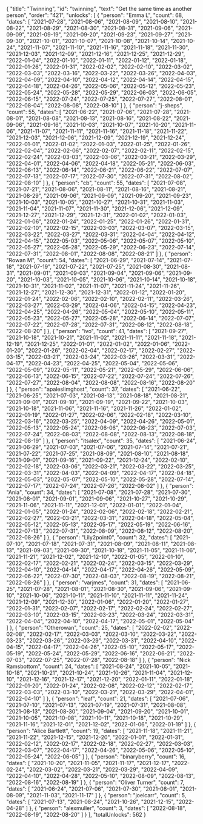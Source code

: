 {
  "title": "Twinning",
  "id": "twinning",
  "text": "Get the same time as another person",
  "order": "421",
  "unlocks": [
    {
      "person": "Emma L",
      "count": 68,
      "dates": [
        "2021-07-28",
        "2021-08-06",
        "2021-08-09",
        "2021-08-10",
        "2021-08-22",
        "2021-08-29",
        "2021-08-30",
        "2021-08-31",
        "2021-09-06",
        "2021-09-09",
        "2021-09-19",
        "2021-09-20",
        "2021-09-23",
        "2021-09-27",
        "2021-09-30",
        "2021-10-01",
        "2021-10-07",
        "2021-10-08",
        "2021-10-14",
        "2021-10-24",
        "2021-11-07",
        "2021-11-10",
        "2021-11-16",
        "2021-11-18",
        "2021-11-30",
        "2021-12-03",
        "2021-12-09",
        "2021-12-16",
        "2021-12-25",
        "2021-12-29",
        "2022-01-04",
        "2022-01-10",
        "2022-01-11",
        "2022-01-12",
        "2022-01-18",
        "2022-01-26",
        "2022-01-31",
        "2022-02-02",
        "2022-02-10",
        "2022-03-02",
        "2022-03-03",
        "2022-03-16",
        "2022-03-22",
        "2022-03-26",
        "2022-04-03",
        "2022-04-09",
        "2022-04-10",
        "2022-04-12",
        "2022-04-14",
        "2022-04-15",
        "2022-04-18",
        "2022-04-26",
        "2022-05-06",
        "2022-05-12",
        "2022-05-23",
        "2022-05-24",
        "2022-05-28",
        "2022-05-29",
        "2022-06-03",
        "2022-06-05",
        "2022-06-15",
        "2022-07-24",
        "2022-07-25",
        "2022-07-27",
        "2022-08-01",
        "2022-08-04",
        "2022-08-08",
        "2022-08-10"
      ]
    },
    {
      "person": "j-sheps",
      "count": 55,
      "dates": [
        "2021-06-22",
        "2021-07-06",
        "2021-07-28",
        "2021-08-01",
        "2021-08-08",
        "2021-08-13",
        "2021-08-16",
        "2021-08-22",
        "2021-09-06",
        "2021-09-16",
        "2021-10-03",
        "2021-10-07",
        "2021-10-20",
        "2021-11-06",
        "2021-11-07",
        "2021-11-11",
        "2021-11-16",
        "2021-11-18",
        "2021-11-22",
        "2021-12-03",
        "2021-12-06",
        "2021-12-09",
        "2021-12-19",
        "2021-12-24",
        "2022-01-01",
        "2022-01-02",
        "2022-01-03",
        "2022-01-25",
        "2022-01-26",
        "2022-02-04",
        "2022-02-06",
        "2022-02-07",
        "2022-02-11",
        "2022-02-15",
        "2022-02-24",
        "2022-03-03",
        "2022-03-06",
        "2022-03-21",
        "2022-03-29",
        "2022-04-01",
        "2022-04-06",
        "2022-04-18",
        "2022-05-21",
        "2022-06-03",
        "2022-06-13",
        "2022-06-14",
        "2022-06-21",
        "2022-06-22",
        "2022-07-07",
        "2022-07-13",
        "2022-07-17",
        "2022-07-30",
        "2022-07-31",
        "2022-08-02",
        "2022-08-10"
      ]
    },
    {
      "person": "cb",
      "count": 55,
      "dates": [
        "2021-07-08",
        "2021-07-21",
        "2021-08-06",
        "2021-08-11",
        "2021-08-16",
        "2021-08-21",
        "2021-08-29",
        "2021-09-06",
        "2021-09-09",
        "2021-09-20",
        "2021-09-23",
        "2021-10-03",
        "2021-10-05",
        "2021-10-27",
        "2021-10-31",
        "2021-11-03",
        "2021-11-04",
        "2021-11-07",
        "2021-11-30",
        "2021-12-06",
        "2021-12-09",
        "2021-12-27",
        "2021-12-29",
        "2021-12-31",
        "2022-01-02",
        "2022-01-03",
        "2022-01-06",
        "2022-01-24",
        "2022-01-25",
        "2022-01-26",
        "2022-01-31",
        "2022-02-10",
        "2022-02-15",
        "2022-03-03",
        "2022-03-07",
        "2022-03-15",
        "2022-03-22",
        "2022-03-27",
        "2022-03-31",
        "2022-04-04",
        "2022-04-12",
        "2022-04-15",
        "2022-05-03",
        "2022-05-06",
        "2022-05-07",
        "2022-05-10",
        "2022-05-27",
        "2022-05-28",
        "2022-05-29",
        "2022-06-23",
        "2022-07-14",
        "2022-07-31",
        "2022-08-01",
        "2022-08-08",
        "2022-08-21"
      ]
    },
    {
      "person": "Rowan M",
      "count": 54,
      "dates": [
        "2021-06-29",
        "2021-07-14",
        "2021-07-18",
        "2021-07-19",
        "2021-07-22",
        "2021-07-25",
        "2021-08-30",
        "2021-08-31",
        "2021-09-01",
        "2021-09-03",
        "2021-09-04",
        "2021-09-06",
        "2021-09-20",
        "2021-10-03",
        "2021-10-05",
        "2021-10-06",
        "2021-10-14",
        "2021-10-18",
        "2021-10-31",
        "2021-11-02",
        "2021-11-07",
        "2021-11-24",
        "2021-11-26",
        "2021-12-27",
        "2021-12-30",
        "2021-12-31",
        "2022-01-12",
        "2022-01-20",
        "2022-01-24",
        "2022-02-06",
        "2022-02-10",
        "2022-02-11",
        "2022-03-26",
        "2022-03-27",
        "2022-03-29",
        "2022-04-06",
        "2022-04-15",
        "2022-04-23",
        "2022-04-25",
        "2022-04-26",
        "2022-05-04",
        "2022-05-10",
        "2022-05-11",
        "2022-05-23",
        "2022-05-27",
        "2022-05-28",
        "2022-06-14",
        "2022-07-07",
        "2022-07-22",
        "2022-07-28",
        "2022-07-31",
        "2022-08-12",
        "2022-08-18",
        "2022-08-20"
      ]
    },
    {
      "person": "ivo",
      "count": 41,
      "dates": [
        "2021-09-27",
        "2021-10-18",
        "2021-10-21",
        "2021-11-02",
        "2021-11-11",
        "2021-11-18",
        "2021-12-19",
        "2021-12-25",
        "2022-01-01",
        "2022-01-02",
        "2022-01-06",
        "2022-01-20",
        "2022-01-26",
        "2022-02-04",
        "2022-02-17",
        "2022-02-27",
        "2022-03-15",
        "2022-03-21",
        "2022-03-24",
        "2022-03-26",
        "2022-03-31",
        "2022-04-17",
        "2022-04-23",
        "2022-04-25",
        "2022-05-04",
        "2022-05-06",
        "2022-05-09",
        "2022-05-11",
        "2022-05-21",
        "2022-05-29",
        "2022-06-06",
        "2022-06-13",
        "2022-06-15",
        "2022-07-22",
        "2022-07-24",
        "2022-07-26",
        "2022-07-27",
        "2022-08-04",
        "2022-08-08",
        "2022-08-16",
        "2022-08-20"
      ]
    },
    {
      "person": "apaleslimghost",
      "count": 37,
      "dates": [
        "2021-06-22",
        "2021-06-25",
        "2021-07-03",
        "2021-08-13",
        "2021-08-18",
        "2021-08-21",
        "2021-09-01",
        "2021-09-10",
        "2021-09-19",
        "2021-09-22",
        "2021-10-03",
        "2021-10-18",
        "2021-11-06",
        "2021-11-16",
        "2021-11-26",
        "2022-01-02",
        "2022-01-19",
        "2022-01-27",
        "2022-02-06",
        "2022-02-18",
        "2022-03-10",
        "2022-03-16",
        "2022-03-25",
        "2022-04-09",
        "2022-04-26",
        "2022-05-01",
        "2022-05-13",
        "2022-05-24",
        "2022-06-06",
        "2022-06-23",
        "2022-07-03",
        "2022-07-24",
        "2022-08-03",
        "2022-08-08",
        "2022-08-13",
        "2022-08-18",
        "2022-08-19"
      ]
    },
    {
      "person": "itsalex",
      "count": 35,
      "dates": [
        "2021-06-24",
        "2021-06-29",
        "2021-07-03",
        "2021-07-06",
        "2021-07-14",
        "2021-07-21",
        "2021-07-22",
        "2021-07-25",
        "2021-08-09",
        "2021-08-10",
        "2021-08-18",
        "2021-09-01",
        "2021-09-16",
        "2021-09-22",
        "2021-12-24",
        "2022-02-10",
        "2022-02-18",
        "2022-03-06",
        "2022-03-21",
        "2022-03-22",
        "2022-03-25",
        "2022-03-31",
        "2022-04-03",
        "2022-04-09",
        "2022-04-17",
        "2022-04-18",
        "2022-05-03",
        "2022-05-07",
        "2022-05-10",
        "2022-05-28",
        "2022-07-14",
        "2022-07-17",
        "2022-07-24",
        "2022-07-26",
        "2022-08-02"
      ]
    },
    {
      "person": "Ania",
      "count": 34,
      "dates": [
        "2021-07-08",
        "2021-07-28",
        "2021-07-30",
        "2021-08-01",
        "2021-09-01",
        "2021-09-06",
        "2021-10-27",
        "2021-10-29",
        "2021-11-06",
        "2021-11-11",
        "2021-12-01",
        "2022-01-01",
        "2022-01-04",
        "2022-01-05",
        "2022-01-24",
        "2022-02-06",
        "2022-02-18",
        "2022-02-21",
        "2022-02-27",
        "2022-03-21",
        "2022-03-31",
        "2022-04-18",
        "2022-05-04",
        "2022-05-12",
        "2022-05-13",
        "2022-05-17",
        "2022-05-19",
        "2022-06-16",
        "2022-07-13",
        "2022-07-31",
        "2022-08-09",
        "2022-08-12",
        "2022-08-20",
        "2022-08-26"
      ]
    },
    {
      "person": "Lily2point0",
      "count": 32,
      "dates": [
        "2021-07-10",
        "2021-07-18",
        "2021-07-31",
        "2021-08-09",
        "2021-08-11",
        "2021-08-13",
        "2021-09-03",
        "2021-09-30",
        "2021-10-18",
        "2021-11-05",
        "2021-11-06",
        "2021-11-21",
        "2021-12-02",
        "2021-12-10",
        "2022-01-05",
        "2022-01-10",
        "2022-02-17",
        "2022-02-21",
        "2022-02-24",
        "2022-03-15",
        "2022-03-29",
        "2022-04-10",
        "2022-04-14",
        "2022-04-17",
        "2022-04-26",
        "2022-05-09",
        "2022-06-22",
        "2022-07-30",
        "2022-08-03",
        "2022-08-19",
        "2022-08-21",
        "2022-08-26"
      ]
    },
    {
      "person": "varjmes",
      "count": 31,
      "dates": [
        "2021-06-25",
        "2021-07-28",
        "2021-08-01",
        "2021-08-30",
        "2021-09-06",
        "2021-09-10",
        "2021-10-06",
        "2021-10-11",
        "2021-11-10",
        "2021-11-11",
        "2021-11-24",
        "2021-12-09",
        "2021-12-30",
        "2022-01-06",
        "2022-01-20",
        "2022-01-27",
        "2022-01-31",
        "2022-02-07",
        "2022-02-17",
        "2022-02-24",
        "2022-02-27",
        "2022-03-10",
        "2022-03-15",
        "2022-03-23",
        "2022-03-24",
        "2022-03-31",
        "2022-04-04",
        "2022-04-10",
        "2022-04-17",
        "2022-05-01",
        "2022-05-04"
      ]
    },
    {
      "person": "Otherowan",
      "count": 25,
      "dates": [
        "2022-02-02",
        "2022-02-08",
        "2022-02-17",
        "2022-03-03",
        "2022-03-10",
        "2022-03-22",
        "2022-03-23",
        "2022-03-26",
        "2022-03-29",
        "2022-03-31",
        "2022-04-10",
        "2022-04-15",
        "2022-04-17",
        "2022-04-26",
        "2022-05-10",
        "2022-05-17",
        "2022-05-19",
        "2022-05-24",
        "2022-05-29",
        "2022-06-16",
        "2022-06-21",
        "2022-07-03",
        "2022-07-25",
        "2022-07-28",
        "2022-08-18"
      ]
    },
    {
      "person": "Nick Ramsbottom",
      "count": 24,
      "dates": [
        "2021-08-24",
        "2021-10-05",
        "2021-10-18",
        "2021-10-21",
        "2021-10-24",
        "2021-10-26",
        "2021-11-04",
        "2021-12-10",
        "2021-12-16",
        "2021-12-17",
        "2021-12-20",
        "2022-01-11",
        "2022-01-18",
        "2022-01-20",
        "2022-01-24",
        "2022-02-08",
        "2022-02-12",
        "2022-02-17",
        "2022-03-03",
        "2022-03-10",
        "2022-03-21",
        "2022-03-29",
        "2022-04-01",
        "2022-04-10"
      ]
    },
    {
      "person": "leaf",
      "count": 21,
      "dates": [
        "2021-07-06",
        "2021-07-10",
        "2021-07-13",
        "2021-07-19",
        "2021-07-31",
        "2021-08-08",
        "2021-08-13",
        "2021-08-30",
        "2021-09-04",
        "2021-09-20",
        "2021-10-01",
        "2021-10-05",
        "2021-10-08",
        "2021-10-11",
        "2021-10-18",
        "2021-10-29",
        "2021-11-16",
        "2021-12-01",
        "2021-12-02",
        "2022-01-06",
        "2022-01-19"
      ]
    },
    {
      "person": "Alice Bartlett",
      "count": 19,
      "dates": [
        "2021-11-18",
        "2021-11-21",
        "2021-11-22",
        "2021-12-15",
        "2021-12-20",
        "2022-01-01",
        "2022-01-31",
        "2022-02-12",
        "2022-02-17",
        "2022-02-18",
        "2022-02-27",
        "2022-03-03",
        "2022-03-07",
        "2022-04-17",
        "2022-04-26",
        "2022-05-06",
        "2022-05-10",
        "2022-05-24",
        "2022-06-05"
      ]
    },
    {
      "person": "binaryberry",
      "count": 16,
      "dates": [
        "2021-10-20",
        "2021-11-05",
        "2021-11-17",
        "2021-12-17",
        "2022-02-24",
        "2022-03-02",
        "2022-03-21",
        "2022-03-29",
        "2022-04-09",
        "2022-04-10",
        "2022-04-28",
        "2022-05-10",
        "2022-08-09",
        "2022-08-13",
        "2022-08-16",
        "2022-08-19"
      ]
    },
    {
      "person": "Oliver Turner",
      "count": 7,
      "dates": [
        "2021-06-24",
        "2021-07-06",
        "2021-07-30",
        "2021-08-01",
        "2021-08-09",
        "2021-11-03",
        "2021-11-17"
      ]
    },
    {
      "person": "joelcarr",
      "count": 5,
      "dates": [
        "2021-07-13",
        "2021-08-24",
        "2021-10-26",
        "2021-12-15",
        "2022-04-28"
      ]
    },
    {
      "person": "alexmuller",
      "count": 3,
      "dates": [
        "2022-08-18",
        "2022-08-19",
        "2022-08-20"
      ]
    }
  ],
  "totalUnlocks": 562
}